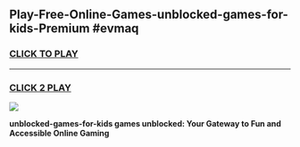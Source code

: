 
## Play-Free-Online-Games-unblocked-games-for-kids-Premium #evmaq
<h3>
<a href="https://premium.freeplayer.one?title=unblocked-games-for-kids&ref=8M">CLICK TO PLAY</a></h3>
<hr>

<h3>
<a href="https://premium.freeplayer.one?title=unblocked-games-for-kids&ref=8M">CLICK 2 PLAY</a>
  
</h3>

<a href="https://premium.freeplayer.one?title=unblocked-games-for-kids&ref=8M"><img src="https://clearcache.store/games.png"></a>


**unblocked-games-for-kids games unblocked: Your Gateway to Fun and Accessible Online Gaming**
